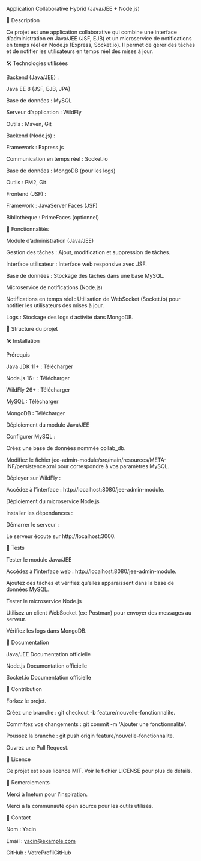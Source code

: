 Application Collaborative Hybrid (Java/JEE + Node.js)

📝 Description

Ce projet est une application collaborative qui combine une interface d’administration en Java/JEE (JSF, EJB) et un microservice de notifications en temps réel en Node.js (Express, Socket.io). Il permet de gérer des tâches et de notifier les utilisateurs en temps réel des mises à jour.

🛠️ Technologies utilisées

Backend (Java/JEE) :

Java EE 8 (JSF, EJB, JPA)

Base de données : MySQL

Serveur d’application : WildFly

Outils : Maven, Git

Backend (Node.js) :

Framework : Express.js

Communication en temps réel : Socket.io

Base de données : MongoDB (pour les logs)

Outils : PM2, Git

Frontend (JSF) :

Framework : JavaServer Faces (JSF)

Bibliothèque : PrimeFaces (optionnel)

🚀 Fonctionnalités

Module d’administration (Java/JEE)

Gestion des tâches : Ajout, modification et suppression de tâches.

Interface utilisateur : Interface web responsive avec JSF.

Base de données : Stockage des tâches dans une base MySQL.

Microservice de notifications (Node.js)

Notifications en temps réel : Utilisation de WebSocket (Socket.io) pour notifier les utilisateurs des mises à jour.

Logs : Stockage des logs d’activité dans MongoDB.

📂 Structure du projet

🛠️ Installation

Prérequis

Java JDK 11+ : Télécharger

Node.js 16+ : Télécharger

WildFly 26+ : Télécharger

MySQL : Télécharger

MongoDB : Télécharger

Déploiement du module Java/JEE

Configurer MySQL :

Créez une base de données nommée collab_db.

Modifiez le fichier jee-admin-module/src/main/resources/META-INF/persistence.xml pour correspondre à vos paramètres MySQL.

Déployer sur WildFly :

Accédez à l’interface : http://localhost:8080/jee-admin-module.

Déploiement du microservice Node.js

Installer les dépendances :

Démarrer le serveur :

Le serveur écoute sur http://localhost:3000.

🧪 Tests

Tester le module Java/JEE

Accédez à l’interface web : http://localhost:8080/jee-admin-module.

Ajoutez des tâches et vérifiez qu’elles apparaissent dans la base de données MySQL.

Tester le microservice Node.js

Utilisez un client WebSocket (ex: Postman) pour envoyer des messages au serveur.

Vérifiez les logs dans MongoDB.

📄 Documentation

Java/JEE Documentation officielle

Node.js Documentation officielle

Socket.io Documentation officielle

🤝 Contribution

Forkez le projet.

Créez une branche : git checkout -b feature/nouvelle-fonctionnalite.

Committez vos changements : git commit -m 'Ajouter une fonctionnalité'.

Poussez la branche : git push origin feature/nouvelle-fonctionnalite.

Ouvrez une Pull Request.

📜 Licence

Ce projet est sous licence MIT. Voir le fichier LICENSE pour plus de détails.

🙏 Remerciements

Merci à Inetum pour l’inspiration.

Merci à la communauté open source pour les outils utilisés.

📧 Contact

Nom : Yacin

Email : yacin@example.com

GitHub : VotreProfilGitHub

